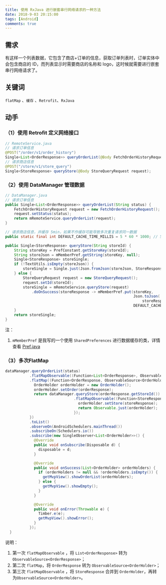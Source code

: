 ```yaml
---
title: 使用 RxJava 进行嵌套串行网络请求的一种方法
date: 2018-9-03 20:15:00
tags: [Android]
comments: true
---
```



## 需求

有这样一个列表数据，它包含了商店+订单的信息，获取订单列表时，订单实体中会包含商店的 ID，而列表显示时需要商店的名称和 logo，这时候就需要进行嵌套串行网络请求了。

## 关键词

`flatMap` 、`缓存` 、`Retrofit`、`RxJava`

## 动手

### （1）使用 Retrofit 定义网络接口

```java
// RemoteService.java
// 请求订单信息
@POST("/order/v1/order_history")
Single<List<OrderResponse>> queryOrderList(@Body FetchOrderHistoryRequest request);
// 请求商店信息
@POST("/store/v1/store_query")
Single<StoreResponse> queryStore(@Body StoreQueryRequest request);
```

### （2）使用 DataManager 管理数据

```java
// DataManager.java
// 请求订单信息
public Single<List<OrderResponse>> queryOrderList(String status) {
    FetchOrderHistoryRequest request = new FetchOrderHistoryRequest();
    request.setStatus(status);
    return mRemoteService.queryOrderList(request);
}

// 请求商店信息，并缓存 5min，如果不作缓存可能导致多次重复请求同一数据
public static final int DEFAULT_CACHE_TIME_MILLIS = 5 * 60 * 1000; // 5min

public Single<StoreResponse> queryStore(String storeId) {
    String storeKey = PrefConstant.getStoreKey(storeId);
    String storeJson = mMemberPref.getString(storeKey, null);
    Single<StoreResponse> storeSingle;
    if (!TextUtils.isEmpty(storeJson)) {
        storeSingle = Single.just(Json.fromJson(storeJson, StoreResponse.class));
    } else {
        StoreQueryRequest request = new StoreQueryRequest();
        request.setId(storeId);
        storeSingle = mRemoteService.queryStore(request)
            .doOnSuccess(storeResponse -> mMemberPref.put(storeKey,
                                                          Json.toJson(
                                                              storeResponse),
                                                          DEFAULT_CACHE_TIME_MILLIS));
    }
    return storeSingle;
}
```

注：

1. `mMemberPref` 是我写的一个使用 `SharedPreferences` 进行数据缓存的类，详情查看 [Pref.java](https://gist.github.com/LinLshare/39ecd935e980fe1f4a729bb24b43a639)



### （3）多次FlatMap

```java
dataManager.queryOrderList(status)
           .flatMapObservable((Function<List<OrderResponse>, ObservableSource<OrderResponse>>) Observable::fromIterable)
           .flatMap((Function<OrderResponse, ObservableSource<OrderHolder>>) orderResponse -> {
             OrderHolder orderHolder = new OrderHolder();
             orderHolder.setOrder(orderResponse);
             return dataManager.queryStore(orderResponse.getStoreId())
                               .flatMapObservable((Function<StoreResponse, ObservableSource<OrderHolder>>) storeResponse -> {
                                 orderHolder.setStore(storeResponse);
                                 return Observable.just(orderHolder);
                               });
           })
           .toList()
           .observeOn(AndroidSchedulers.mainThread())
           .subscribeOn(Schedulers.io())
           .subscribe(new SingleObserver<List<OrderHolder>>() {
             @Override
             public void onSubscribe(Disposable d) {
               disposable = d;
             }

             @Override
             public void onSuccess(List<OrderHolder> orderHolders) {
               if (orderHolders != null && !orderHolders.isEmpty()) {
                 getMvpView().showOrderList(orderHolders);
               } else {
                 getMvpView().showEmpty();
               }
             }

             @Override
             public void onError(Throwable e) {
               Timber.e(e);
               getMvpView().showError();
             }
           });
  }
```

说明：

1. 第一次 `flatMapObservable` ，将 `List<OrderResponse>` 转为 `ObservableSource<OrderResponse>`；
2. 第二次 `flatMap`，将 `OrderResponse` 转为 `ObservableSource<OrderHolder>`；
3. 第三次  `flatMapObservable` ，将 `StoreResponse` 合并到 `OrderHolder`，再转为`ObservableSource<OrderHolder>`。